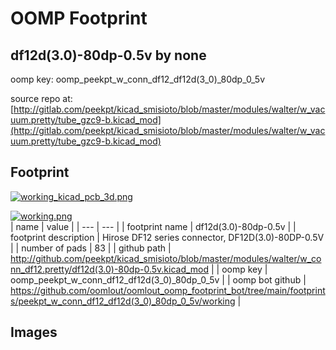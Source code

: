 # OOMP Footprint  
## df12d(3.0)-80dp-0.5v  by none  
  
oomp key: oomp_peekpt_w_conn_df12_df12d(3_0)_80dp_0_5v  
  
source repo at: [http://gitlab.com/peekpt/kicad_smisioto/blob/master/modules/walter/w_vacuum.pretty/tube_gzc9-b.kicad_mod](http://gitlab.com/peekpt/kicad_smisioto/blob/master/modules/walter/w_vacuum.pretty/tube_gzc9-b.kicad_mod)  
## Footprint  
  
[![working_kicad_pcb_3d.png](working_kicad_pcb_3d_600.png)](working_kicad_pcb_3d.png)  
  
[![working.png](working_600.png)](working.png)  
| name | value | 
| --- | --- | 
| footprint name | df12d(3.0)-80dp-0.5v | 
| footprint description | Hirose DF12 series connector, DF12D(3.0)-80DP-0.5V | 
| number of pads | 83 | 
| github path | http://github.com/peekpt/kicad_smisioto/blob/master/modules/walter/w_conn_df12.pretty/df12d(3.0)-80dp-0.5v.kicad_mod | 
| oomp key | oomp_peekpt_w_conn_df12_df12d(3_0)_80dp_0_5v | 
| oomp bot github | https://github.com/oomlout/oomlout_oomp_footprint_bot/tree/main/footprints/peekpt_w_conn_df12_df12d(3_0)_80dp_0_5v/working | 
## Images  
